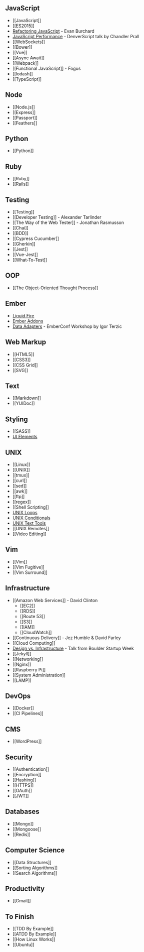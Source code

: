 ## JavaScript

* [[JavaScript]]
* [[ES2015]]
* [Refactoring JavaScript](Refactoring-JavaScript) - Evan Burchard
* [JavaScript Performance](JavaScript-Performance-Prall) - DenverScript talk by Chandler Prall
* [[WebSockets]]
* [[Bower]]
* [[Vue]]
* [[Async Await]]
* [[Webpack]]
* [[Functional JavaScript]] - Fogus
* [[lodash]]
* [[TypeScript]]

## Node

* [[Node.js]]
* [[Express]]
* [[Passport]]
* [[Feathers]]

## Python

* [[Python]]

## Ruby

* [[Ruby]]
* [[Rails]]

## Testing

* [[Testing]]
* [[Developer Testing]] - Alexander Tarlinder
* [[The Way of the Web Tester]] - Jonathan Rasmusson
* [[Chai]]
* [[BDD]]
* [[Cypress Cucumber]]
* [[Gherkin]]
* [[Jest]]
* [[Vue-Jest]]
* [[What-To-Test]]

## OOP

* [[The Object-Oriented Thought Process]]

## Ember

* [Liquid Fire](Liquid-Fire)
* [Ember Addons](Ember-Addons)
* [Data Adapters](Ember-Data-Adapters) - EmberConf Workshop by Igor Terzic

## Web Markup

* [[HTML5]]
* [[CSS3]]
* [[CSS Grid]]
* [[SVG]]

## Text

* [[Markdown]]
* [[YUIDoc]]

## Styling

* [[SASS]]
* [UI Elements](UI-Elements)

## UNIX

* [[Linux]]
* [[UNIX]]
* [[tmux]]
* [[curl]]
* [[sed]]
* [[awk]]
* [[ftp]]
* [[regex]]
* [[Shell Scripting]]
* [UNIX Loops](UNIX-Loops)
* [UNIX Conditionals](UNIX-Conditionals)
* [UNIX Text Tools](Unix-Text-Tools)
* [[UNIX Remotes]]
* [[Video Editing]]

## Vim

* [[Vim]]
* [[Vim Fugitive]]
* [[Vim Surround]]

## Infrastructure

* [[Amazon Web Services]] - David Clinton
    * [[EC2]]
    * [[RDS]]
    * [[Route 53]]
    * [[S3]]
    * [[IAM]]
    * [[CloudWatch]]
* [[Continuous Delivery]] - Jez Humble & David Farley
* [[Cloud Computing]]
* [Design vs. Infrastructure](Design-Vs-Infrastructure) - Talk from Boulder Startup Week
* [[Jekyll]]
* [[Networking]]
* [[Nginx]]
* [[Raspberry Pi]]
* [[System Administration]]
* [[LAMP]]

## DevOps

* [[Docker]]
* [[CI Pipelines]]

## CMS

* [[WordPress]]

## Security

* [[Authentication]]
* [[Encryption]]
* [[Hashing]]
* [[HTTPS]]
* [[OAuth]]
* [[JWT]]

## Databases

* [[Mongo]]
* [[Mongoose]]
* [[Redis]]

## Computer Science

* [[Data Structures]]
* [[Sorting Algorithms]]
* [[Search Algorithms]]

## Productivity

* [[Gmail]]

## To Finish

* [[TDD By Example]]
* [[ATDD By Example]]
* [[How Linux Works]]
* [[Ubuntu]]
